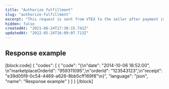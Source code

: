 ```yaml
---
title: "Authorize fulfillment"
slug: "authorize-fulfillment"
excerpt: "This request is sent from VTEX to the seller after payment is approved, to notify them that the fulfillment process can start<br>.## Response example\n\n\n\n```\n\n{\n\n\"date\": \"2014-10-06 18:52:00\", \n\n\"marketplaceOrderId\": \"959311095\",\n\n\"orderId\": \"123543123\",\n\n\"receipt\": \"e39d05f9-0c54-4469-a626-8bb5cff169f8\"\n\n}\n\n```"
hidden: false
createdAt: "2021-06-24T17:30:15.741Z"
updatedAt: "2022-05-24T16:09:07.713Z"
---
```

## Response example
[block:code]
{
  "codes": [
    {
      "code": "{\n\"date\": \"2014-10-06 18:52:00\", \n\"marketplaceOrderId\": \"959311095\",\n\"orderId\": \"123543123\",\n\"receipt\": \"e39d05f9-0c54-4469-a626-8bb5cff169f8\"\n}",
      "language": "json",
      "name": "Response example"
    }
  ]
}
[/block]
